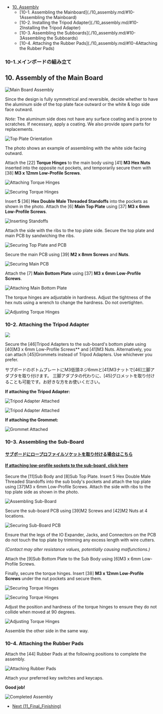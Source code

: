 <!-- ### Monkeypad Build Guide Top Page is here [English](01_build_guide.md)  -->

  - [10. Assembly](10_assembly.md)
    - [10-1. Assembling the Mainboard](./10_assembly.md/#10-1Assembling the Mainboard)
    - [10-2. Installing the Tripod Adapter](./10_assembly.md/#10-2Installing the Tripod Adapter)
    - [10-3. Assembling the Subboards](./10_assembly.md/#10-3Assembling the Subboards)
    - [10-4. Attaching the Rubber Pads](./10_assembly.md/#10-4Attaching the Rubber Pads)

### 10-1.メインボードの組み立て

## 10. Assembly of the Main Board

![Main Board Assembly](../images/10/monkeypad_10_01.jpeg)

Since the design is fully symmetrical and reversible, decide whether to have the aluminum side of the top plate face outward or the white & logo side face outward.

*Note:* The aluminum side does not have any surface coating and is prone to scratches. If necessary, apply a coating. We also provide spare parts for replacements.

![Top Plate Orientation](../images/10/monkeypad_10_02.jpeg)

The photo shows an example of assembling with the white side facing outward.

Attach the [22] **Torque Hinges** to the main body using [41] **M3 Hex Nuts** inserted into the opposite nut pockets, and temporarily secure them with [38] **M3 x 12mm Low-Profile Screws**.

![Attaching Torque Hinges](../images/10/monkeypad_10_03.jpeg)

![Securing Torque Hinges](../images/10/monkeypad_10_04.jpeg)

Insert **5** [36] **Hex Double Male Threaded Standoffs** into the pockets as shown in the photo. Attach the [6] **Main Top Plate** using [37] **M3 x 6mm Low-Profile Screws**.

![Inserting Standoffs](../images/10/monkeypad_10_05.jpeg)

Attach the side with the ribs to the top plate side. Secure the top plate and main PCB by sandwiching the ribs.

![Securing Top Plate and PCB](../images/10/monkeypad_10_05.jpeg)

Secure the main PCB using [39] **M2 x 8mm Screws** and **Nuts**.

![Securing Main PCB](../images/10/monkeypad_10_06.jpeg)

Attach the [7] **Main Bottom Plate** using [37] **M3 x 6mm Low-Profile Screws**.

![Attaching Main Bottom Plate](../images/10/monkeypad_10_07.jpeg)

The torque hinges are adjustable in hardness. Adjust the tightness of the hex nuts using a wrench to change the hardness. Do not overtighten.

![Adjusting Torque Hinges](../images/10/monkeypad_10_08.jpeg)

### 10-2. Attaching the Tripod Adapter

![](../images/10/monkeypad_10_10.jpeg)

Secure the [46]Tripod Adapters to the sub-board's bottom plate using [40]M3 x 6mm Low-Profile Screws** and [41]M3 Nuts. Alternatively, you can attach [45]Grommets instead of Tripod Adapters. Use whichever you prefer.

サブボードのボトムプレートにM3低頭ネジ6mmと[41]M3ナットで[46]三脚アダプタを取り付けます。
三脚アダプタの代わりに、[45]グロメットを取り付けることも可能です。お好きな方をお使いください。

**If attaching the Tripod Adapter:**

![Tripod Adapter Attached](../images/10/monkeypad_10_11.jpeg)

![Tripod Adapter Attached](../images/10/monkeypad_10_12.jpeg)

**If attaching the Grommet:**

![Grommet Attached](../images/10/monkeypad_10_13.jpeg)

### 10-3. Assembling the Sub-Board

#### [サブボードにロープロファイルソケットを取り付ける場合はこちら](../low_profile/10_組み立て_ロープロ.md)

#### [If attaching low-profile sockets to the sub-board, click here](../low_profile/10_Assembly_Low_Profile.md)

Secure the [11]Sub Body and [8]Sub Top Plate. Insert 5 Hex Double Male Threaded Standoffs into the sub body's pockets and attach the top plate using [37]M3 x 6mm Low-Profile Screws. Attach the side with ribs to the top plate side as shown in the photo.

![Assembling Sub-Board](../images/10/monkeypad_10_14.jpeg)

Secure the sub-board PCB using [39]M2 Screws and [42]M2 Nuts at 4 locations.

![Securing Sub-Board PCB](../images/10/monkeypad_10_15.jpeg)

Ensure that the legs of the IO Expander, Jacks, and Connectors on the PCB do not touch the top plate by trimming any excess length with wire cutters.

*(Contact may alter resistance values, potentially causing malfunctions.)*

Attach the [9]Sub Bottom Plate to the Sub Body using [6]M3 x 6mm Low-Profile Screws.

Finally, secure the torque hinges. Insert [38] **M3 x 12mm Low-Profile Screws** under the nut pockets and secure them.

![Securing Torque Hinges](../images/10/monkeypad_10_16.jpeg)

![Securing Torque Hinges](../images/10/monkeypad_10_17.jpeg)

Adjust the position and hardness of the torque hinges to ensure they do not collide when moved at 90 degrees.

![Adjusting Torque Hinges](../images/10/monkeypad_10_18.jpeg)

Assemble the other side in the same way.

### 10-4. Attaching the Rubber Pads

Attach the [44] Rubber Pads at the following positions to complete the assembly.

![Attaching Rubber Pads](../images/10/monkeypad_10_19.jpeg)

Attach your preferred key switches and keycaps.

**Good job!**

![Completed Assembly](../images/10/monkeypad_10_20.jpeg)

- [Next (11_Final_Finishing)](11_Complete.md)
